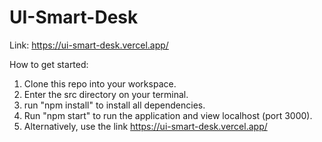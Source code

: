 # UI-Smart-Desk

Link: https://ui-smart-desk.vercel.app/

How to get started: 
1. Clone this repo into your workspace.
2. Enter the src directory on your terminal.
3. run "npm install" to install all dependencies.
4. Run "npm start" to run the application and view localhost (port 3000).
5. Alternatively, use the link https://ui-smart-desk.vercel.app/ 

